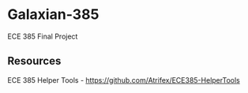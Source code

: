 # Galaxian-385
ECE 385 Final Project
## Resources
ECE 385 Helper Tools - https://github.com/Atrifex/ECE385-HelperTools </br>

